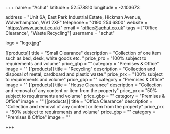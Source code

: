 +++
name = "Achut"
latitude = 52.578810
longitude = -2.103673

address = "Unit 6A, East Park Industrial Estate, Hickman Avenue, Wolverhampton, WV1 2XF"
telephone = "0190 254 6800"
website = "https://www.achut.co.uk/"
email = "office@achut.co.uk"
tags = ["Office Clearance", "Waste Recycling"]
username = "achut"

logo = "logo.jpg"

[[products]]
  title = "Small Clearance"
  description = "Collection of one item such as bed, desk, white goods etc. "
  price_prx = "100% subject to requirements and volume"
  price_gbp = ""
  category = "Premises & Office" 
  image = ""
[[products]]
  title = "Recycling"
  description = "Collection and disposal of metal, cardboard and plastic waste."
  price_prx = "100% subject to requirements and volume"
  price_gbp = ""
  category = "Premises & Office" 
  image = ""
[[products]]
  title = "House Clearance"
  description = "Collection and removal of any content or item from the property"
  price_prx = "50% subject to requirements and volume"
  price_gbp = ""
  category = "Premises & Office"
  image = ""
[[products]]
  title = "Offica Clearance"
  description = "Collection and removal of any content or item from the property"
  price_prx = "50% subject to requirements and volume"
  price_gbp = ""
  category = "Premises & Office" 
  image = ""

  
+++
